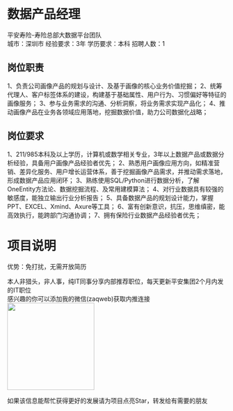 # 数据产品经理
平安寿险-寿险总部大数据平台团队  
城市：深圳市 经验要求：3年 学历要求：本科  招聘人数：1

## 岗位职责
1、负责公司画像产品的规划与设计、及基于画像的核心业务价值挖掘；
   2、统筹代理人、客户标签体系的建设，构建基于基础属性、用户行为、习惯偏好等特征的画像服务；
   3、参与业务需求的沟通、分析洞察，将业务需求实现产品化；
   4、推动画像产品在业务各领域应用落地，挖掘数据价值，助力公司数据化战略；

## 岗位要求
1、211/985本科及以上学历，计算机或数学相关专业，3年以上数据产品或数据分析经验，具备用户画像产品经验者优先；
   2、熟悉用户画像应用方向，如精准营销、差异化服务、用户增长运营体系，善于挖掘画像产品需求，并推动需求落地，形成数据产品应用闭环；
   3、熟练使用SQL/Python进行数据分析，了解OneEntity方法论、数据挖掘流程、及常用建模算法；
   4、对行业数据具有较强的敏感度，能独立输出行业分析报告；
   5、具备数据产品的规划设计能力，掌握PPT、EXCEL、Xmind、Axure等工具；
   6、富有创新意识，抗压，思维缜密，能高效执行，能跨部门沟通协调；
   7、拥有保险行业数据产品经验者优先；

# 项目说明

优势：免打扰，无需开放简历

本人非猎头，非人事，纯IT同事分享内部推荐职位，每天更新平安集团2个月内发的IT职位  
感兴趣的你可以添加我的微信(zaqweb)获取内推连接  
<img src="https://github.com/zaqweb/PA-IT-JOBS/blob/master/WechatICode.jpeg"  height="200" width="200">

如果该信息能帮忙获得更好的发展请为项目点亮Star，转发给有需要的朋友




